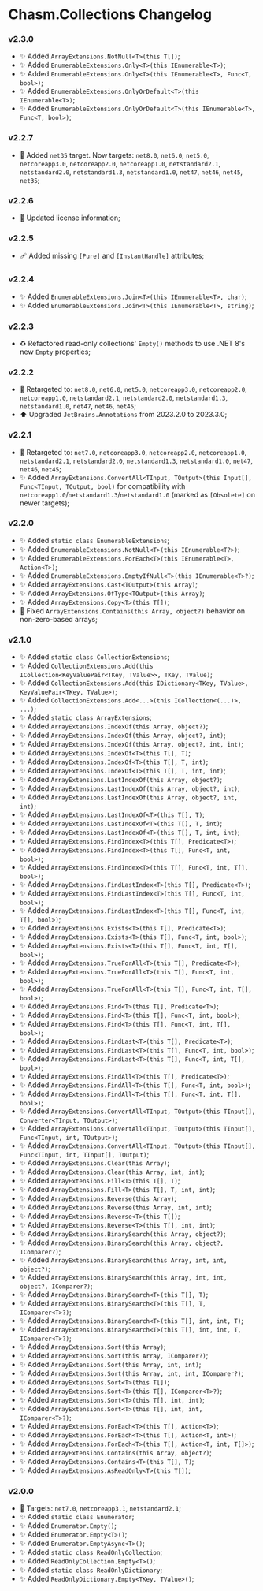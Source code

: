 # Chasm.Collections Changelog

### v2.3.0
- ✨ Added `ArrayExtensions.NotNull<T>(this T[])`;
- ✨ Added `EnumerableExtensions.Only<T>(this IEnumerable<T>)`;
- ✨ Added `EnumerableExtensions.Only<T>(this IEnumerable<T>, Func<T, bool>)`;
- ✨ Added `EnumerableExtensions.OnlyOrDefault<T>(this IEnumerable<T>)`;
- ✨ Added `EnumerableExtensions.OnlyOrDefault<T>(this IEnumerable<T>, Func<T, bool>)`;

### v2.2.7
- 🧩 Added `net35` target. Now targets: `net8.0`, `net6.0`, `net5.0`, `netcoreapp3.0`,  `netcoreapp2.0`, `netcoreapp1.0`, `netstandard2.1`, `netstandard2.0`, `netstandard1.3`, `netstandard1.0`, `net47`, `net46`, `net45`, `net35`;

### v2.2.6
- 📄 Updated license information;

### v2.2.5
- 🩹 Added missing `[Pure]` and `[InstantHandle]` attributes;

### v2.2.4
- ✨ Added `EnumerableExtensions.Join<T>(this IEnumerable<T>, char)`;
- ✨ Added `EnumerableExtensions.Join<T>(this IEnumerable<T>, string)`;

### v2.2.3
- ♻️ Refactored read-only collections' `Empty()` methods to use .NET 8's new `Empty` properties;

### v2.2.2
- 🧩 Retargeted to: `net8.0`, `net6.0`, `net5.0`, `netcoreapp3.0`,  `netcoreapp2.0`, `netcoreapp1.0`, `netstandard2.1`, `netstandard2.0`, `netstandard1.3`, `netstandard1.0`, `net47`, `net46`, `net45`;
- ⬆️ Upgraded `JetBrains.Annotations` from 2023.2.0 to 2023.3.0;

### v2.2.1
- 🧩 Retargeted to: `net7.0`, `netcoreapp3.0`,  `netcoreapp2.0`, `netcoreapp1.0`, `netstandard2.1`, `netstandard2.0`, `netstandard1.3`, `netstandard1.0`, `net47`, `net46`, `net45`;
- ✨ Added `ArrayExtensions.ConvertAll<TInput, TOutput>(this Input[], Func<TInput, TOutput, bool)` for compatibility with `netcoreapp1.0`/`netstandard1.3`/`netstandard1.0` (marked as `[Obsolete]` on newer targets);

### v2.2.0
- ✨ Added `static class EnumerableExtensions`;
- ✨ Added `EnumerableExtensions.NotNull<T>(this IEnumerable<T?>)`;
- ✨ Added `EnumerableExtensions.ForEach<T>(this IEnumerable<T>, Action<T>)`;
- ✨ Added `EnumerableExtensions.EmptyIfNull<T>(this IEnumerable<T>?)`;
- ✨ Added `ArrayExtensions.Cast<TOutput>(this Array)`;
- ✨ Added `ArrayExtensions.OfType<TOutput>(this Array)`;
- ✨ Added `ArrayExtensions.Copy<T>(this T[])`;
- 🐛 Fixed `ArrayExtensions.Contains(this Array, object?)` behavior on non-zero-based arrays;

### v2.1.0
- ✨ Added `static class CollectionExtensions`;
- ✨ Added `CollectionExtensions.Add(this ICollection<KeyValuePair<TKey, TValue>>, TKey, TValue)`;
- ✨ Added `CollectionExtensions.Add(this IDictionary<TKey, TValue>, KeyValuePair<TKey, TValue>)`;
- ✨ Added `CollectionExtensions.Add<...>(this ICollection<(...)>, ...)`;
- ✨ Added `static class ArrayExtensions`;
- ✨ Added `ArrayExtensions.IndexOf(this Array, object?)`;
- ✨ Added `ArrayExtensions.IndexOf(this Array, object?, int)`;
- ✨ Added `ArrayExtensions.IndexOf(this Array, object?, int, int)`;
- ✨ Added `ArrayExtensions.IndexOf<T>(this T[], T)`;
- ✨ Added `ArrayExtensions.IndexOf<T>(this T[], T, int)`;
- ✨ Added `ArrayExtensions.IndexOf<T>(this T[], T, int, int)`;
- ✨ Added `ArrayExtensions.LastIndexOf(this Array, object?)`;
- ✨ Added `ArrayExtensions.LastIndexOf(this Array, object?, int)`;
- ✨ Added `ArrayExtensions.LastIndexOf(this Array, object?, int, int)`;
- ✨ Added `ArrayExtensions.LastIndexOf<T>(this T[], T)`;
- ✨ Added `ArrayExtensions.LastIndexOf<T>(this T[], T, int)`;
- ✨ Added `ArrayExtensions.LastIndexOf<T>(this T[], T, int, int)`;
- ✨ Added `ArrayExtensions.FindIndex<T>(this T[], Predicate<T>)`;
- ✨ Added `ArrayExtensions.FindIndex<T>(this T[], Func<T, int, bool>)`;
- ✨ Added `ArrayExtensions.FindIndex<T>(this T[], Func<T, int, T[], bool>)`;
- ✨ Added `ArrayExtensions.FindLastIndex<T>(this T[], Predicate<T>)`;
- ✨ Added `ArrayExtensions.FindLastIndex<T>(this T[], Func<T, int, bool>)`;
- ✨ Added `ArrayExtensions.FindLastIndex<T>(this T[], Func<T, int, T[], bool>)`;
- ✨ Added `ArrayExtensions.Exists<T>(this T[], Predicate<T>)`;
- ✨ Added `ArrayExtensions.Exists<T>(this T[], Func<T, int, bool>)`;
- ✨ Added `ArrayExtensions.Exists<T>(this T[], Func<T, int, T[], bool>)`;
- ✨ Added `ArrayExtensions.TrueForAll<T>(this T[], Predicate<T>)`;
- ✨ Added `ArrayExtensions.TrueForAll<T>(this T[], Func<T, int, bool>)`;
- ✨ Added `ArrayExtensions.TrueForAll<T>(this T[], Func<T, int, T[], bool>)`;
- ✨ Added `ArrayExtensions.Find<T>(this T[], Predicate<T>)`;
- ✨ Added `ArrayExtensions.Find<T>(this T[], Func<T, int, bool>)`;
- ✨ Added `ArrayExtensions.Find<T>(this T[], Func<T, int, T[], bool>)`;
- ✨ Added `ArrayExtensions.FindLast<T>(this T[], Predicate<T>)`;
- ✨ Added `ArrayExtensions.FindLast<T>(this T[], Func<T, int, bool>)`;
- ✨ Added `ArrayExtensions.FindLast<T>(this T[], Func<T, int, T[], bool>)`;
- ✨ Added `ArrayExtensions.FindAll<T>(this T[], Predicate<T>)`;
- ✨ Added `ArrayExtensions.FindAll<T>(this T[], Func<T, int, bool>)`;
- ✨ Added `ArrayExtensions.FindAll<T>(this T[], Func<T, int, T[], bool>)`;
- ✨ Added `ArrayExtensions.ConvertAll<TInput, TOutput>(this TInput[], Converter<TInput, TOutput>)`;
- ✨ Added `ArrayExtensions.ConvertAll<TInput, TOutput>(this TInput[], Func<TInput, int, TOutput>)`;
- ✨ Added `ArrayExtensions.ConvertAll<TInput, TOutput>(this TInput[], Func<TInput, int, TInput[], TOutput)`;
- ✨ Added `ArrayExtensions.Clear(this Array)`;
- ✨ Added `ArrayExtensions.Clear(this Array, int, int)`;
- ✨ Added `ArrayExtensions.Fill<T>(this T[], T)`;
- ✨ Added `ArrayExtensions.Fill<T>(this T[], T, int, int)`;
- ✨ Added `ArrayExtensions.Reverse(this Array)`;
- ✨ Added `ArrayExtensions.Reverse(this Array, int, int)`;
- ✨ Added `ArrayExtensions.Reverse<T>(this T[])`;
- ✨ Added `ArrayExtensions.Reverse<T>(this T[], int, int)`;
- ✨ Added `ArrayExtensions.BinarySearch(this Array, object?)`;
- ✨ Added `ArrayExtensions.BinarySearch(this Array, object?, IComparer?)`;
- ✨ Added `ArrayExtensions.BinarySearch(this Array, int, int, object?)`;
- ✨ Added `ArrayExtensions.BinarySearch(this Array, int, int, object?, IComparer?)`;
- ✨ Added `ArrayExtensions.BinarySearch<T>(this T[], T)`;
- ✨ Added `ArrayExtensions.BinarySearch<T>(this T[], T, IComparer<T>?)`;
- ✨ Added `ArrayExtensions.BinarySearch<T>(this T[], int, int, T)`;
- ✨ Added `ArrayExtensions.BinarySearch<T>(this T[], int, int, T, IComparer<T>?)`;
- ✨ Added `ArrayExtensions.Sort(this Array)`;
- ✨ Added `ArrayExtensions.Sort(this Array, IComparer?)`;
- ✨ Added `ArrayExtensions.Sort(this Array, int, int)`;
- ✨ Added `ArrayExtensions.Sort(this Array, int, int, IComparer?)`;
- ✨ Added `ArrayExtensions.Sort<T>(this T[])`;
- ✨ Added `ArrayExtensions.Sort<T>(this T[], IComparer<T>?)`;
- ✨ Added `ArrayExtensions.Sort<T>(this T[], int, int)`;
- ✨ Added `ArrayExtensions.Sort<T>(this T[], int, int, IComparer<T>?)`;
- ✨ Added `ArrayExtensions.ForEach<T>(this T[], Action<T>)`;
- ✨ Added `ArrayExtensions.ForEach<T>(this T[], Action<T, int>)`;
- ✨ Added `ArrayExtensions.ForEach<T>(this T[], Action<T, int, T[]>)`;
- ✨ Added `ArrayExtensions.Contains(this Array, object?)`;
- ✨ Added `ArrayExtensions.Contains<T>(this T[], T)`;
- ✨ Added `ArrayExtensions.AsReadOnly<T>(this T[])`;

### v2.0.0
- 🧩 Targets: `net7.0`, `netcoreapp3.1`, `netstandard2.1`;
- ✨ Added `static class Enumerator`;
- ✨ Added `Enumerator.Empty()`;
- ✨ Added `Enumerator.Empty<T>()`;
- ✨ Added `Enumerator.EmptyAsync<T>()`;
- ✨ Added `static class ReadOnlyCollection`;
- ✨ Added `ReadOnlyCollection.Empty<T>()`;
- ✨ Added `static class ReadOnlyDictionary`;
- ✨ Added `ReadOnlyDictionary.Empty<TKey, TValue>()`;
